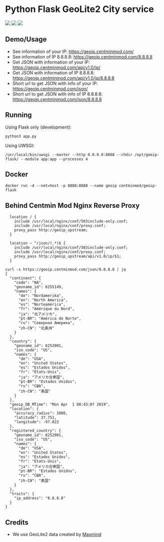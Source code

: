 # Python Flask GeoLite2 City service

[![](https://images.microbadger.com/badges/version/centminmod/geoip-flask.svg)](https://microbadger.com/images/centminmod/geoip-flask "Get your own version badge on microbadger.com") [![](https://images.microbadger.com/badges/image/centminmod/geoip-flask.svg)](https://microbadger.com/images/centminmod/geoip-flask "Get your own image badge on microbadger.com") [![](https://images.microbadger.com/badges/commit/centminmod/geoip-flask.svg)](https://microbadger.com/images/centminmod/geoip-flask "Get your own commit badge on microbadger.com")


## Demo/Usage
* See information of your IP: <https://geoip.centminmod.com/>
* See information of IP 8.8.8.8: <https://geoip.centminmod.com/8.8.8.8>
* Get JSON with information of your IP: <https://geoip.centminmod.com/api/v1.0/ip/>
* Get JSON with information of IP 8.8.8.8: <https://geoip.centminmod.com/api/v1.0/ip/8.8.8.8>
* Short url to get JSON with info of your IP: <https://geoip.centminmod.com/json/>
* Short url to get JSON with info of IP 8.8.8.8: <https://geoip.centminmod.com/json/8.8.8.8>

## Running
Using Flask only (development):
```
python3 app.py
```

Using UWSGI:
```
/usr/local/bin/uwsgi --master --http 0.0.0.0:8888 --chdir /opt/geoip-flask/ --module app:app --processes 4
```

## Docker

```
docker run -d --net=host -p 8888:8888 --name geoip centminmod/geoip-flask
```

## Behind Centmin Mod Nginx Reverse Proxy

```
  location / {
    include /usr/local/nginx/conf/503include-only.conf;
    include /usr/local/nginx/conf/proxy.conf;
    proxy_pass http://geoip_upstream;
  }

  location ~ ^/json/(.*)$ {
    include /usr/local/nginx/conf/503include-only.conf;
    include /usr/local/nginx/conf/proxy.conf;
    proxy_pass http://geoip_upstream/api/v1.0/ip/$1;
  }
```

```
curl -s https://geoip.centminmod.com/json/8.8.8.8 | jq
{
  "continent": {
    "code": "NA",
    "geoname_id": 6255149,
    "names": {
      "de": "Nordamerika",
      "en": "North America",
      "es": "Norteamérica",
      "fr": "Amérique du Nord",
      "ja": "北アメリカ",
      "pt-BR": "América do Norte",
      "ru": "Северная Америка",
      "zh-CN": "北美洲"
    }
  },
  "country": {
    "geoname_id": 6252001,
    "iso_code": "US",
    "names": {
      "de": "USA",
      "en": "United States",
      "es": "Estados Unidos",
      "fr": "États-Unis",
      "ja": "アメリカ合衆国",
      "pt-BR": "Estados Unidos",
      "ru": "США",
      "zh-CN": "美国"
    }
  },
  "geoip_DB_MTime": "Mon Apr  1 08:43:07 2019",
  "location": {
    "accuracy_radius": 1000,
    "latitude": 37.751,
    "longitude": -97.822
  },
  "registered_country": {
    "geoname_id": 6252001,
    "iso_code": "US",
    "names": {
      "de": "USA",
      "en": "United States",
      "es": "Estados Unidos",
      "fr": "États-Unis",
      "ja": "アメリカ合衆国",
      "pt-BR": "Estados Unidos",
      "ru": "США",
      "zh-CN": "美国"
    }
  },
  "traits": {
    "ip_address": "8.8.8.8"
  }
}
```

## Credits
* We use GeoLite2 data created by [Maxmind](http://www.maxmind.com)
